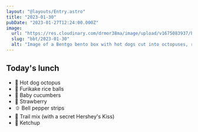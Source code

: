 ```yaml
---
layout: "@layouts/Entry.astro"
title: "2023-01-30"
pubDate: "2023-01-27T12:24:00.000Z"
image:
  url: "https://res.cloudinary.com/drmor38ma/image/upload/v1675083937/bbt/2023-01-30.jpg"
  slug: "bbt/2023-01-30"
  alt: "Image of a Bentgo bento box with hot dogs cut into octopuses, rice shaped into balls, slice, sliced baby cucumbers, sliced strawbery, bell pepper strips, trail mix and ketchup in the center"
---
```


## Today's lunch

- 🐙 Hot dog octopus
- 🍘 Furikake rice balls
- 🥒 Baby cucumbers
- 🍓 Strawberry
- 🫑 Bell pepper strips
- 🥜 Trail mix (with a secret Hershey's Kiss)
- 🥫 Ketchup
